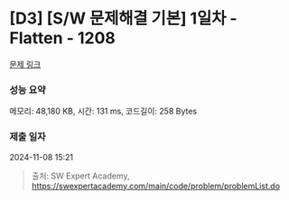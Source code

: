 # [D3] [S/W 문제해결 기본] 1일차 - Flatten - 1208 

[문제 링크](https://swexpertacademy.com/main/code/problem/problemDetail.do?contestProbId=AV139KOaABgCFAYh) 

### 성능 요약

메모리: 48,180 KB, 시간: 131 ms, 코드길이: 258 Bytes

### 제출 일자

2024-11-08 15:21



> 출처: SW Expert Academy, https://swexpertacademy.com/main/code/problem/problemList.do